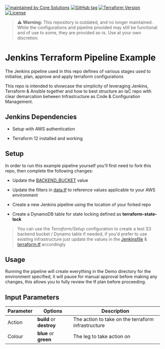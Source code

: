 [![maintained by Core Solutions](https://img.shields.io/badge/maintained%20by-coresolutions.ltd-00607c.svg)](https://coresolutions.ltd)
[![GitHub tag](https://img.shields.io/github/v/tag/coresolutions-ltd/jenkins-terraform-pipeline.svg?label=latest)](https://github.com/coresolutions-ltd/jenkins-terraform-pipeline/releases)
[![Terraform Version](https://img.shields.io/badge/terraform-~%3E%200.12-623ce4.svg)](https://github.com/hashicorp/terraform/releases)
[![License](https://img.shields.io/badge/License-Apache%202.0-brightgreen.svg)](https://opensource.org/licenses/Apache-2.0)

> ⚠️ **Warning:** This repository is outdated, and no longer maintained. While the configurations and pipeline provided may still be functional and of use to some, they are provided as-is. Use at your own discretion.

# Jenkins Terraform Pipeline Example

The Jenkins pipeline used in this repo defines of various stages used to initialise, plan, approve and apply terraform configurations

This repo is intended to showcase the simplicity of leveraging Jenkins, Terraform & Ansible together and how to best structure an IaC repo with clear demarcation between Infrastructure as Code & Configuration Management.

## Jenkins Dependencies

- Setup with AWS authentication

- Terraform 12 installed and working

## Setup

In order to run this example pipeline yourself you'll first need to fork this repo, then complete the following changes:

- Update the [BACKEND_BUCKET](https://github.com/coresolutions-ltd/jenkins-terraform-pipeline/blob/master/Jenkinsfile#L8) value

- Update the filters in [data.tf](https://github.com/coresolutions-ltd/jenkins-terraform-pipeline/blob/master/Terraform/Demo/data.tf) to reference values applicable to your AWS environment

- Create a new Jenkins pipeline using the location of your forked repo

- Create a DynamoDB table for state locking defined as **terraform-state-lock**

> You can use the _Terraform/Setup_ configuration to create a test S3 backend bucket / Dynamo table if needed, if you'd prefer to use existing infrastructure just update the values in the [Jenkinsfile](https://github.com/coresolutions-ltd/jenkins-terraform-pipeline/blob/master/Jenkinsfile#L8) & [terraform.tf](https://github.com/coresolutions-ltd/jenkins-terraform-pipeline/blob/master/Terraform/Demo/terraform.tf#L4) accordingly

## Usage

Running the pipeline will create everything in the Demo directory for the environment specified, it will pause for manual approval before making any changes, this allows you to fully review the tf plan before proceeding.

## Input Parameters

| Parameter | Options                  | Description                                        |
| --------- | ------------------------ | -------------------------------------------------- |
| Action    | **build** or **destroy** | The action to take on the terraform infrastructure |
| Colour    | **blue** or **green**    | The leg to take action on                          |
